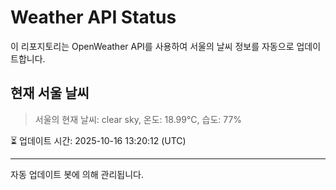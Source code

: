 
# Weather API Status

이 리포지토리는 OpenWeather API를 사용하여 서울의 날씨 정보를 자동으로 업데이트합니다.

## 현재 서울 날씨
> 서울의 현재 날씨: clear sky, 온도: 18.99°C, 습도: 77%

⏳ 업데이트 시간: 2025-10-16 13:20:12 (UTC)

---
자동 업데이트 봇에 의해 관리됩니다.
